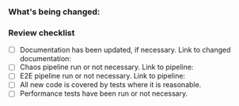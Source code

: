 ### What's being changed:


### Review checklist

- [ ] Documentation has been updated, if necessary. Link to changed documentation:
- [ ] Chaos pipeline run or not necessary. Link to pipeline:
- [ ] E2E pipeline run or not necessary. Link to pipeline:
- [ ] All new code is covered by tests where it is reasonable.
- [ ] Performance tests have been run or not necessary.

<!-- Uncomment the following section if this PR requires changes in related projects (e.g., documentation, client libraries).

GitHub actions will automatically create an issue in the corresponding repository for each checked box below. (See `.github/workflows/create-cross-functional-issues.yml`)

### Cross-functional impact

- [ ] This change requires public documentation (weaviate-io) to be updated. Check the box to automatically create a corresponding issue.
- Does it require a change in the client libraries? If yes, please check the boxes for the affected client libraries.
    - [ ] Python (weaviate-python-client)
    - [ ] JavaScript/TypeScript (typescript-client)
    - [ ] Go (weaviate-go-client)
    - [ ] Java (java-client)

-->

